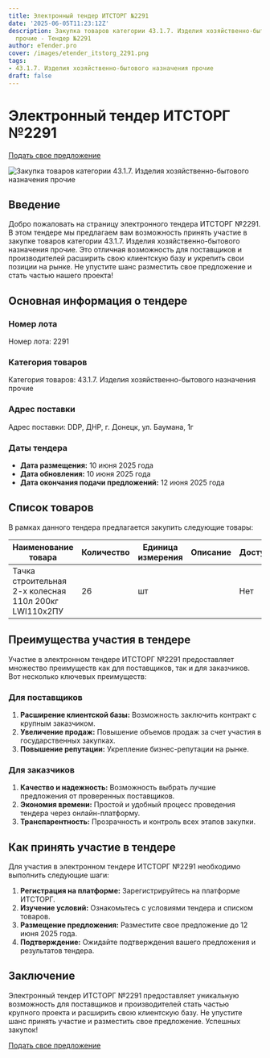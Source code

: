 ```yaml
---
title: Электронный тендер ИТСТОРГ №2291
date: '2025-06-05T11:23:12Z'
description: Закупка товаров категории 43.1.7. Изделия хозяйственно-бытового назначения
  прочие - Тендер №2291
author: eTender.pro
cover: /images/etender_itstorg_2291.png
tags:
- 43.1.7. Изделия хозяйственно-бытового назначения прочие
draft: false
---
```

# Электронный тендер ИТСТОРГ №2291

[Подать свое предложение](https://itstorg.ru/tender-2291?utm_source=etender)

![Закупка товаров категории 43.1.7. Изделия хозяйственно-бытового назначения прочие](/images/etender_itstorg_2291.png)

## Введение

Добро пожаловать на страницу электронного тендера ИТСТОРГ №2291. В этом тендере мы предлагаем вам возможность принять участие в закупке товаров категории 43.1.7. Изделия хозяйственно-бытового назначения прочие. Это отличная возможность для поставщиков и производителей расширить свою клиентскую базу и укрепить свои позиции на рынке. Не упустите шанс разместить свое предложение и стать частью нашего проекта!

## Основная информация о тендере

### Номер лота

Номер лота: 2291

### Категория товаров

Категория товаров: 43.1.7. Изделия хозяйственно-бытового назначения прочие

### Адрес поставки

Адрес поставки: DDP, ДНР, г. Донецк, ул. Баумана, 1г

### Даты тендера

- **Дата размещения:** 10 июня 2025 года
- **Дата обновления:** 10 июня 2025 года
- **Дата окончания подачи предложений:** 12 июня 2025 года

## Список товаров

В рамках данного тендера предлагается закупить следующие товары:

| Наименование товара | Количество | Единица измерения | Описание | Доступность |
|----------------------|------------|-------------------|----------|-------------|
| Тачка строительная 2-х колесная 110л 200кг LWI110х2ПУ | 26 | шт |  | Нет |

## Преимущества участия в тендере

Участие в электронном тендере ИТСТОРГ №2291 предоставляет множество преимуществ как для поставщиков, так и для заказчиков. Вот несколько ключевых преимуществ:

### Для поставщиков

1. **Расширение клиентской базы:** Возможность заключить контракт с крупным заказчиком.
2. **Увеличение продаж:** Повышение объемов продаж за счет участия в государственных закупках.
3. **Повышение репутации:** Укрепление бизнес-репутации на рынке.

### Для заказчиков

1. **Качество и надежность:** Возможность выбрать лучшие предложения от проверенных поставщиков.
2. **Экономия времени:** Простой и удобный процесс проведения тендера через онлайн-платформу.
3. **Транспарентность:** Прозрачность и контроль всех этапов закупки.

## Как принять участие в тендере

Для участия в электронном тендере ИТСТОРГ №2291 необходимо выполнить следующие шаги:

1. **Регистрация на платформе:** Зарегистрируйтесь на платформе ИТСТОРГ.
2. **Изучение условий:** Ознакомьтесь с условиями тендера и списком товаров.
3. **Размещение предложения:** Разместите свое предложение до 12 июня 2025 года.
4. **Подтверждение:** Ожидайте подтверждения вашего предложения и результатов тендера.

## Заключение

Электронный тендер ИТСТОРГ №2291 предоставляет уникальную возможность для поставщиков и производителей стать частью крупного проекта и расширить свою клиентскую базу. Не упустите шанс принять участие и разместить свое предложение. Успешных закупок!

[Подать свое предложение](https://itstorg.ru/tender-2291?utm_source=etender)
